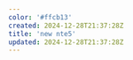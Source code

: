 ```yaml
---
color: '#ffcb13'
created: 2024-12-28T21:37:28Z
title: 'new nte5'
updated: 2024-12-28T21:37:28Z
---
```

